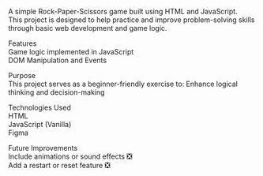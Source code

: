 A simple Rock-Paper-Scissors game built using HTML and JavaScript.  
This project is designed to help practice and improve problem-solving skills through basic web development and game logic.

Features  
Game logic implemented in JavaScript  
DOM Manipulation and Events

Purpose  
This project serves as a beginner-friendly exercise to:
Enhance logical thinking and decision-making

Technologies Used  
HTML  
JavaScript (Vanilla)  
Figma

Future Improvements  
Include animations or sound effects ❎  
Add a restart or reset feature ❎
